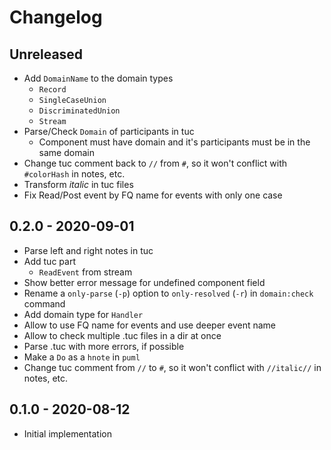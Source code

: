 # Changelog

<!-- There is always Unreleased section on the top. Subsections (Add, Changed, Fix, Removed) should be Add as needed. -->
## Unreleased
- Add `DomainName` to the domain types
    - `Record`
    - `SingleCaseUnion`
    - `DiscriminatedUnion`
    - `Stream`
- Parse/Check `Domain` of participants in tuc
    - Component must have domain and it's participants must be in the same domain
- Change tuc comment back to `//` from `#`, so it won't conflict with `#colorHash` in notes, etc.
- Transform *italic* in tuc files
- Fix Read/Post event by FQ name for events with only one case

## 0.2.0 - 2020-09-01
- Parse left and right notes in tuc
- Add tuc part
    - `ReadEvent` from stream
- Show better error message for undefined component field
- Rename a `only-parse` (`-p`) option to `only-resolved` (`-r`) in `domain:check` command
- Add domain type for `Handler`
- Allow to use FQ name for events and use deeper event name
- Allow to check multiple .tuc files in a dir at once
- Parse .tuc with more errors, if possible
- Make a `Do` as a `hnote` in `puml`
- Change tuc comment from `//` to `#`, so it won't conflict with `//italic//` in notes, etc.

## 0.1.0 - 2020-08-12
- Initial implementation
